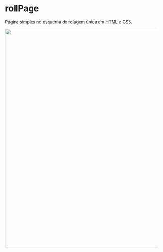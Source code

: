 # rollPage
Página simples no esquema de rolagem única em HTML e CSS.

<img src="https://media.giphy.com/media/KuOVdmd1XlJqicrK9S/giphy.gif" width="1280px" height="720px"/>
